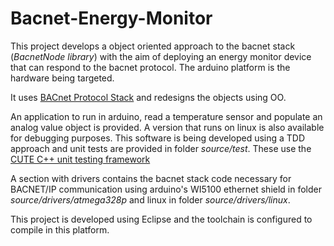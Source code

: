 Bacnet-Energy-Monitor
=====================

This project develops a object oriented approach to the bacnet stack (*BacnetNode library*) with the aim of deploying an energy monitor device that can respond to the bacnet protocol. The arduino platform is the hardware being targeted.

It uses [BACnet Protocol Stack](http://sourceforge.net/projects/bacnet/) and redesigns the objects using OO. 

An application to run in arduino, read a temperature sensor and populate an analog value object is provided. A version that runs on linux is also available for debugging purposes. This software is being developed using a TDD approach and unit tests are provided in folder *source/test*. These use the [CUTE C++ unit testing framework](http://cute-test.com/)

A section with drivers contains the bacnet stack code necessary for BACNET/IP communication using arduino's WI5100 ethernet shield in folder *source/drivers/atmega328p* and linux in folder *source/drivers/linux*.

This project is developed using Eclipse and the toolchain is configured to compile in this platform.